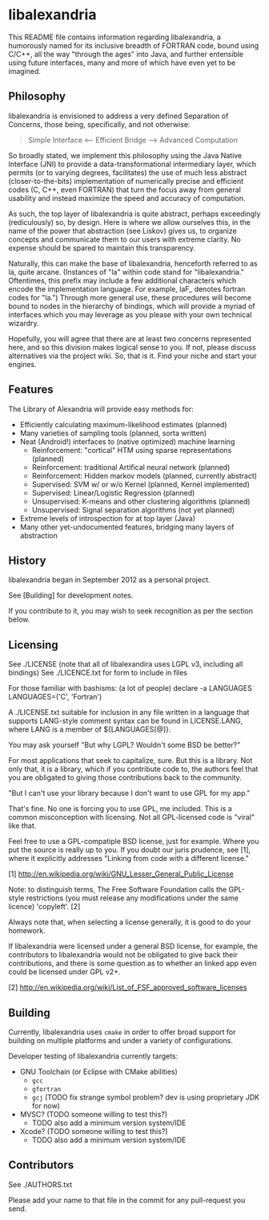 libalexandria
=============

This README file contains information regarding libalexandria,
a humorously named for its inclusive breadth of FORTRAN code,
bound using C/C++, all the way "through the ages" into Java,
and further entensible using future interfaces, many and more
of which have even yet to be imagined.

Philosophy
----------

libalexandria is envisioned to address a very defined Separation
of Concerns, those being, specifically, and not otherwise:

> Simple Interface <-- Efficient Bridge --> Advanced Computation

So broadly stated, we implement this philosophy using the Java
Native Interface (JNI) to provide a data-transformational intermediary
layer, which permits (or to varying degrees, facilitates) the
use of much less abstract (closer-to-the-bits) implementation of
numerically precise and efficient codes (C, C++, even FORTRAN)
that turn the focus away from general usability and instead
maximize the speed and accuracy of computation.

As such, the top layer of libalexandria is quite abstract,
perhaps exceedingly (rediculously) so, by design. Here is where
we allow ourselves this, in the name of the power that abstraction
(see Liskov) gives us, to organize concepts and communicate them to
our users with extreme clarity. No expense should be spared to
maintain this transparency.

Naturally, this can make the base of libalexandria, henceforth
referred to as la, quite arcane. (Instances of "la" within code
stand for "libalexandria." Oftentimes, this prefix may include
a few additional characters which encode the implementation
language. For example, laF_ denotes fortran codes for "la.")
Through more general use, these procedures will become bound
to nodes in the hierarchy of bindings, which will provide a
myriad of interfaces which you may leverage as you please
with your own technical wizardry.

Hopefully, you will agree that there are at least two concerns
represented here, and so this division makes logical sense to you.
If not, please discuss alternatives via the project wiki.
So, that is it. Find your niche and start your engines.

Features
--------

The Library of Alexandria will provide easy methods for:

* Efficiently calculating maximum-likelihood estimates (planned)
* Many varieties of sampling tools (planned, sorta written)
* Neat (Android!) interfaces to (native optimized) machine learning
    * Reinforcement: "cortical" HTM using sparse representations (planned)
    * Reinforcement: traditional Artifical neural network (planned)
    * Reinforcement: Hidden markov models (planned, currently abstract)
    * Supervised: SVM w/ or w/o Kernel (planned, Kernel implemented)
    * Supervised: Linear/Logistic Regression (planned)
    * Unsupervised: K-means and other clustering algorithms (planned)
    * Unsupervised: Signal separation algorithms (not yet planned)
* Extreme levels of introspection for at top layer (Java)
* Many other yet-undocumented features, bridging many layers of abstraction

History
-------

libalexandria began in September 2012 as a personal project.

See [Building] for development notes.

If you contribute to it, you may wish to seek recognition as per the section below.

Licensing
---------

See ./LICENSE (note that all of libalexandira uses LGPL v3, including all bindings)
See ./LICENCE.txt for form to include in files

For those familiar with bashisms: (a lot of people)
    declare -a LANGUAGES
    LANGUAGES=('C', 'Fortran')

A  ./LICENSE.txt suitable for inclusion in any file written in a language
that supports LANG-style comment syntax can be found in LICENSE.LANG,
where LANG is a member of ${LANGUAGES[@]}.</p>

You may ask yourself "But why LGPL? Wouldn't some BSD be better?"

For most applications that seek to capitalize, sure. But this is a library. Not
only that, it is a library, which if you contribute code to, the authors feel
that you are obligated to giving those contributions back to the community.

"But I can't use your library because I don't want to use GPL for my app."

That's fine. No one is forcing you to use GPL, me included. This is a common
misconception with licensing. Not all GPL-licensed code is "viral" like that.

Feel free to use a GPL-compatiple BSD license, just for example. Where you
put the source is really up to you. If you doubt our juris prudence, see [1],
where it explicitly addresses "Linking from code with a different license."

[1] http://en.wikipedia.org/wiki/GNU_Lesser_General_Public_License

Note: to distinguish terms, The Free Software Foundation calls the GPL-style restrictions
(you must release any modifications under the same licence) 'copyleft'. [2]

Always note that, when selecting a license generally, it is good to do your homework.

If libalexandria were licensed under a general BSD license, for example, the contributors
to libalexandria would not be obligated to give back their contributions, and there is
some question as to whether an linked app even could be licensed under GPL v2+.

[2] http://en.wikipedia.org/wiki/List_of_FSF_approved_software_licenses

Building
--------

Currently, libalexandria uses `cmake` in order to offer broad support
for building on multiple platforms and under a variety of configurations.

Developer testing of libalexandria currently targets:

* GNU Toolchain (or Eclipse with CMake abilities)
    * `gcc`
    * `gfortran`
    * `gcj` (TODO fix strange symbol problem? dev is using proprietary JDK for now)
* MVSC? (TODO someone willing to test this?)
    * TODO also add a minimum version system/IDE
* Xcode? (TODO someone willing to test this?)
    * TODO also add a minimum version system/IDE

Contributors
------------

See ./AUTHORS.txt

Please add your name to that file in the commit for any pull-request you send.
